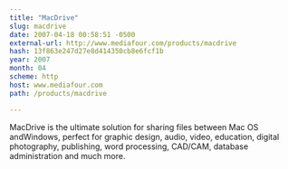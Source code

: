 ```yaml
---
title: "MacDrive"
slug: macdrive
date: 2007-04-18 00:58:51 -0500
external-url: http://www.mediafour.com/products/macdrive
hash: 13f863e247d27e8d414350cb8e6fcf1b
year: 2007
month: 04
scheme: http
host: www.mediafour.com
path: /products/macdrive

---
```


MacDrive is the ultimate solution for sharing files between Mac OS andWindows, perfect for graphic design, audio, video, education, digital photography, publishing, word processing, CAD/CAM, database administration and much more.
